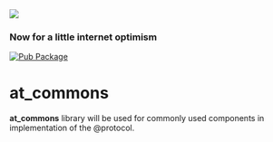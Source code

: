 <img src="https://atsign.dev/assets/img/@dev.png?sanitize=true">

### Now for a little internet optimism

[![Pub Package](https://img.shields.io/pub/v/at_commons)](https://pub.dev/packages/at_commons)

# at_commons

**at_commons** library will be used for commonly used components in implementation of the @protocol.
